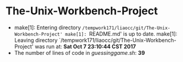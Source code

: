 # The-Unix-Workbench-Project
- make[1]: Entering directory `/tempwork171/liaocc/git/The-Unix-Workbench-Project'
make[1]: `README.md' is up to date.
make[1]: Leaving directory `/tempwork171/liaocc/git/The-Unix-Workbench-Project' was run at: 
  **Sat Oct  7 23:10:44 CST 2017**
- The number of lines of code in *guessinggame.sh*: 
  **39**
